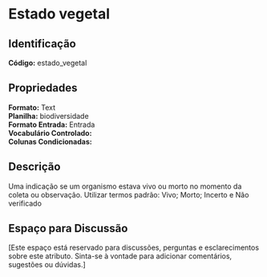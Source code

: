 # Estado vegetal

## Identificação
**Código:** estado_vegetal

## Propriedades
**Formato:** Text  
**Planilha:** biodiversidade  
**Formato Entrada:** Entrada  
**Vocabulário Controlado:**   
**Colunas Condicionadas:**   

## Descrição
Uma indicação se um organismo estava vivo ou morto no momento da coleta ou observação. Utilizar termos padrão: Vivo; Morto; Incerto e Não verificado

## Espaço para Discussão
[Este espaço está reservado para discussões, perguntas e esclarecimentos sobre este atributo. Sinta-se à vontade para adicionar comentários, sugestões ou dúvidas.]
